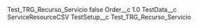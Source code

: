 <?xml version="1.0" encoding="UTF-8"?>
<CustomMetadata xmlns="http://soap.sforce.com/2006/04/metadata" xmlns:xsi="http://www.w3.org/2001/XMLSchema-instance" xmlns:xsd="http://www.w3.org/2001/XMLSchema">
    <label>Test_TRG_Recurso_Servicio</label>
    <protected>false</protected>
    <values>
        <field>Order__c</field>
        <value xsi:type="xsd:double">1.0</value>
    </values>
    <values>
        <field>TestData__c</field>
        <value xsi:type="xsd:string">ServiceResourceCSV</value>
    </values>
    <values>
        <field>TestSetup__c</field>
        <value xsi:type="xsd:string">Test_TRG_Recurso_Servicio</value>
    </values>
</CustomMetadata>
